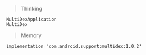 > Thinking

```
MultiDexApplication
MultiDex
```

> Memory

```
implementation 'com.android.support:multidex:1.0.2'
```

